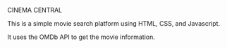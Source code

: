 CINEMA CENTRAL

This is a simple movie search platform using HTML, CSS, and Javascript. 

It uses the OMDb API to get the movie information. 
